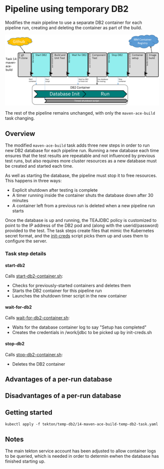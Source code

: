 # Pipeline using temporary DB2

Modifies the main pipeline to use a separate DB2 container for each pipeline run, creating
and deleting the container as part of the build.

![Pipeline overview](temp-db2-pipeline-20230301.png)

The rest of the pipeline remains unchanged, with only the `maven-ace-build` task changing.

## Overview

The modified `maven-ace-build` task adds three new steps in order to run new DB2 database
for each pipeline run. Running a new database each time ensures that the test results are
repeatable and not influenced by previous test runs, but also requires more cluster resources
as a new database must be created and started each time.

As well as starting the database, the pipeline must stop it to free resources. This happens in
three ways:
- Explicit shutdown after testing is complete
- A timer running inside the container shuts the database down after 30 minutes
- A container left from a previous run is deleted when a new pipeline run starts

Once the database is up and running, the TEAJDBC policy is customized to point to the IP address
of the DB2 pod and (along with the userid/password) provided to the test. The task steps create
files that mimic the Kubernetes secret format, and the [init-creds](/demo-infrastructure/init-creds.sh)
script picks them up and uses them to configure the server.

### Task step details

#### start-db2
Calls [start-db2-container.sh](start-db2-container.sh):
- Checks for previously-started containers and deletes them
- Starts the DB2 container for this pipeline run
- Launches the shutdown timer script in the new container

#### wait-for-db2
Calls [wait-for-db2-container.sh](wait-for-db2-container.sh):
- Waits for the database container log to say "Setup has completed"
- Creates the credentials in /work/jdbc to be picked up by init-creds.sh

#### stop-db2
Calls [stop-db2-container.sh](stop-db2-container.sh):
- Deletes the DB2 container


## Advantages of a per-run database

## Disadvantages of a per-run database

## Getting started

```
kubectl apply -f tekton/temp-db2/14-maven-ace-build-temp-db2-task.yaml
```

## Notes

The main tekton service account has been adjusted to allow container logs to be queried, which is 
needed in order to determin ewhen the database has finished starting up.
